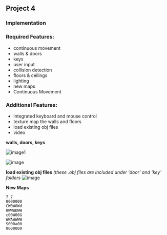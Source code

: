## Project 4

### Implementation

### Required Features:
 - continuous movement
 - walls & doors
 - keys
 - user input
 - collision detection
 - floors & ceilings
 - lighting
 - new maps
 - Continuous	Movement

### Additional Features:
 - integrated keyboard and mouse control
 - texture map the walls and floors
 - load existing obj files
 - video

**walls, doors, keys**

![image1](https://user-images.githubusercontent.com/59031606/114966328-f2dea700-9e37-11eb-8210-24e71baa5579.png)

![image](https://user-images.githubusercontent.com/59031606/114969707-92069d00-9e3e-11eb-87cb-e7c064bac047.png)

**load existing obj files** *(these .obj files are included under 'door' and 'key' folders*
![image](https://user-images.githubusercontent.com/59031606/114969484-16a4eb80-9e3e-11eb-98e0-b3a4988e2f5f.png)

**New Maps**
```
7 7
0000000
CW0W0Wd
0WWWDWW
c00W00G
WWAWWWW
S000a00
0000000
```
